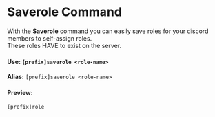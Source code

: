 # Saverole Command

With the **Saverole** command you can easily save roles for your discord members to self-assign roles.  
These roles HAVE to exist on the server.

#### Use: `[prefix]saverole <role-name>`

**Alias:** `[prefix]saverole <role-name>`

#### Preview:

`[prefix]role `



